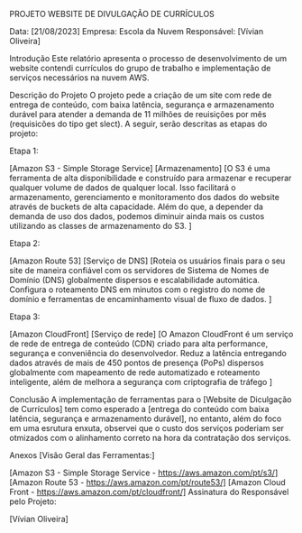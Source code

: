 PROJETO WEBSITE DE DIVULGAÇÃO DE CURRÍCULOS

Data: [21/08/2023]
Empresa: Escola da Nuvem
Responsável: [Vívian Oliveira]

Introdução
Este relatório apresenta o processo de desenvolvimento de um website contendi currículos do grupo de trabalho e implementação de serviços necessários na nuvem AWS.

Descrição do Projeto
O projeto pede a criação de um site com rede de entrega de conteúdo, com baixa latência, segurança e armazenamento durável para atender a demanda de 11 milhões de reuisições por mês (requisicões do tipo get slect). A seguir, serão descritas as etapas do projeto:


Etapa 1:

[Amazon S3 - Simple Storage Service]
[Armazenamento]
[O S3 é uma ferramenta de alta disponibilidade e construído para armazenar e recuperar qualquer volume de dados de qualquer local. Isso facilitará o armazenamento, gerenciamento e monitoramento dos dados do website através de buckets de alta capacidade. Além do que, a depender da demanda de uso dos dados, podemos diminuir ainda mais os custos utilizando as classes de armazenamento do S3. ]

Etapa 2:

[Amazon Route 53]
[Serviço de DNS]
[Roteia os usuários finais para o seu site de maneira confiável com os servidores de Sistema de Nomes de Domínio (DNS) globalmente dispersos e escalabilidade automática. Configura o roteamento DNS em minutos com o registro do nome de domínio e ferramentas de encaminhamento visual de fluxo de dados. ]

Etapa 3:

[Amazon CloudFront]
[Serviço de rede]
[O Amazon CloudFront é um serviço de rede de entrega de conteúdo (CDN) criado para alta performance, segurança e conveniência do desenvolvedor. Reduz a latência entregando dados através de mais de 450 pontos de presença (PoPs) dispersos globalmente com mapeamento de rede automatizado e roteamento inteligente, além de melhora a segurança com criptografia de tráfego ]

Conclusão
A implementação de ferramentas para o [Website de Diculgação de Currículos] tem como esperado a [entrega do conteúdo com baixa latência, segurança e armazenamento durável], no entanto, além do foco em uma esrutura enxuta, observei que o custo dos serviços poderiam ser otmizados com o alinhamento correto na hora da contratação dos serviços.

Anexos
[Visão Geral das Ferramentas:]

[Amazon S3 - Simple Storage Service - https://aws.amazon.com/pt/s3/]
[Amazon Route 53 - https://aws.amazon.com/pt/route53/]
[Amazon Cloud Front - https://aws.amazon.com/pt/cloudfront/]
Assinatura do Responsável pelo Projeto:

[Vívian Oliveira]
